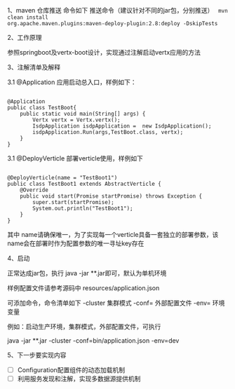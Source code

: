 1、maven 仓库推送 命令如下
推送命令（建议针对不同的jar包，分别推送）
<code>
mvn clean install org.apache.maven.plugins:maven-deploy-plugin:2.8:deploy -DskipTests
</code>

2、工作原理

参照springboot及vertx-boot设计，实现通过注解启动vertx应用的方法

3、注解清单及解释

3.1 
@Application 应用启动总入口，样例如下：

<code>
@Application
public class TestBoot{
    public static void main(String[] args) {
        Vertx vertx = Vertx.vertx();
        IsdpApplication isdpApplication =  new IsdpApplication();
        isdpApplication.Run(args,TestBoot.class, vertx);
    }
}
</code>

3.1
@DeployVerticle 部署verticle使用，样例如下

<code>
@DeployVerticle(name = "TestBoot1")
public class TestBoot1 extends AbstractVerticle {
    @Override
    public void start(Promise<Void> startPromise) throws Exception {
        super.start(startPromise);
        System.out.println("TestBoot1");
    }
}
</code>

其中 name请确保唯一，为了实现每一个verticle具备一套独立的部署参数，该name会在部署时作为配置参数的唯一寻址key存在


4、启动

正常达成jar包，执行 java -jar **.jar即可，默认为单机环境

样例配置文件请参考源码中 resources/application.json

可添加命令，命令清单如下
-cluster 集群模式
-conf= 外部配置文件
-env= 环境变量

例如：启动生产环境，集群模式，外部配置文件，可执行


java -jar **.jar -cluster -conf=bin/application.json -env=dev

5、下一步要实现内容

- [ ]  Configuration配置组件的动态加载机制
- [ ]  利用服务发现和注解，实现多数据源提供机制